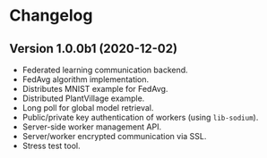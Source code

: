 # Changelog 


## Version 1.0.0b1 (2020-12-02)

- Federated learning communication backend.
- FedAvg algorithm implementation.
- Distributes MNIST example for FedAvg.
- Distributed PlantVillage example.
- Long poll for global model retrieval.
- Public/private key authentication of workers (using `lib-sodium`).
- Server-side worker management API.
- Server/worker encrypted communication via SSL.
- Stress test tool.
